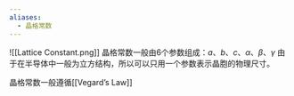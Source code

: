 ```yaml
---
aliases:
  - 晶格常数
---
```

![[Lattice Constant.png]]
晶格常数一般由6个参数组成：$a$、$b$、$c$、$\alpha$、$\beta$、$\gamma$
由于在半导体中一般为立方结构，所以可以只用一个参数表示晶胞的物理尺寸。

晶格常数一般遵循[[Vegard’s Law]]